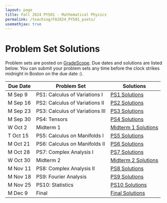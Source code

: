 ```yaml
---
layout: page
title: Fall 2024 PY501 - Mathematical Physics
permalink: /teaching/FA2024_PY501_psets/
usemathjax: true
---
```

<script>
MathJax = {
  tex: {
    inlineMath: [['$', '$'], ['\\(', '\\)']]
  }
};
</script>
<script id="MathJax-script" async
  src="https://cdn.jsdelivr.net/npm/mathjax@3/es5/tex-chtml.js">
</script>

# Problem Set Solutions

Problem sets are posted on [GradeScope](http://www.gradescope.com). Due dates and solutions are listed below. You can submit your problem sets any time before the clock strikes midnight in Boston on the due date :). 

|Due Date| Problem Set | Solutions|
|-------|-------|------------|
M Sep 9 | PS1: Calculus of Variations I | [PS1 Solutions](http://physics.bu.edu/~hongwan/PY501_Fall2024/PS1.pdf) |
M Sep 16 | PS2: Calculus of Variations II | [PS2 Solutions](http://physics.bu.edu/~hongwan/PY501_Fall2024/PS2.pdf) |
M Sep 23 | PS3: Calculus of Variations III | [PS3 Solutions](http://physics.bu.edu/~hongwan/PY501_Fall2024/PS3.pdf) |
M Sep 30 | PS4: Tensors  | [PS4 Solutions](http://physics.bu.edu/~hongwan/PY501_Fall2024/PS4.pdf) |
W Oct 2  | Midterm 1 | [Midterm 1 Solutions](https://physics.bu.edu/~hongwan/PY501_Fall2024/Midterm1.pdf) |
T Oct 15 | PS5: Calculus on Manifolds I | [PS5 Solutions](http://physics.bu.edu/~hongwan/PY501_Fall2024/PS5.pdf) |
M Oct 21 | PS6: Calculus on Manifolds II | [PS6 Solutions](http://physics.bu.edu/~hongwan/PY501_Fall2024/PS6.pdf) |
M Oct 28 | PS7: Complex Analysis I | [PS7 Solutions](http://physics.bu.edu/~hongwan/PY501_Fall2024/PS7.pdf) |
W Oct 30 | Midterm 2| [Midterm 2 Solutions](https://physics.bu.edu/~hongwan/PY501_Fall2024/Midterm2.pdf)
M Nov 11 | PS8: Complex Analysis II  | [PS8 Solutions](http://physics.bu.edu/~hongwan/PY501_Fall2024/PS8.pdf) |
M Nov 18 | PS9: Fourier Analysis  | [PS9 Solutions](http://physics.bu.edu/~hongwan/PY501_Fall2024/PS9.pdf) |
M Nov 25 | PS10: Statistics | [PS10 Solutions](http://physics.bu.edu/~hongwan/PY501_Fall2024/PS10.pdf) |
M Dec 9 | Final | [Final Solutions](http://physics.bu.edu/~hongwan/PY501_Fall2024/Final.pdf) |




